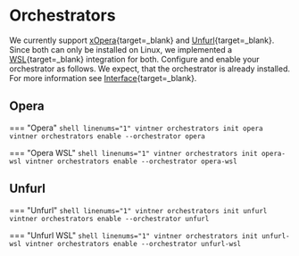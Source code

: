 # Orchestrators

We currently support [xOpera](https://github.com/xlab-si/xopera-opera){target=_blank} and [Unfurl](https://github.com/onecommons/unfurl){target=_blank}.
Since both can only be installed on Linux, we implemented a [WSL](https://docs.microsoft.com/en-us/windows/wsl){target=_blank} integration for both.
Configure and enable your orchestrator as follows.
We expect, that the orchestrator is already installed.
For more information see [Interface](interface.md){target=_blank}.

## Opera
=== "Opera"
    ```shell linenums="1"
    vintner orchestrators init opera
    vintner orchestrators enable --orchestrator opera
    ```

=== "Opera WSL"
    ```shell linenums="1"
    vintner orchestrators init opera-wsl
    vintner orchestrators enable --orchestrator opera-wsl
    ```

## Unfurl
=== "Unfurl"
    ```shell linenums="1"
    vintner orchestrators init unfurl
    vintner orchestrators enable --orchestrator unfurl
    ```

=== "Unfurl WSL"
    ```shell linenums="1"
    vintner orchestrators init unfurl-wsl
    vintner orchestrators enable --orchestrator unfurl-wsl
    ```
